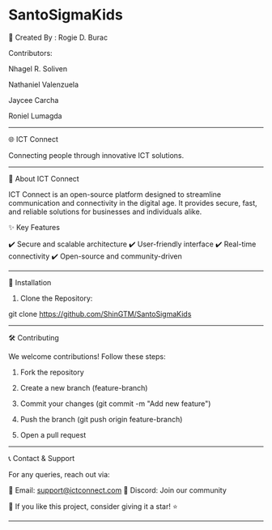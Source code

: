 # SantoSigmaKids


🔨 Created By : Rogie D. Burac

Contributors:

Nhagel R. Soliven

Nathaniel Valenzuela 

Jaycee Carcha

Roniel Lumagda



---

🌐 ICT Connect



Connecting people through innovative ICT solutions.






---

🚀 About ICT Connect 

ICT Connect is an open-source platform designed to streamline communication and connectivity in the digital age. It provides secure, fast, and reliable solutions for businesses and individuals alike.

✨ Key Features

✔️ Secure and scalable architecture
✔️ User-friendly interface
✔️ Real-time connectivity
✔️ Open-source and community-driven


---

📌 Installation

1. Clone the Repository:

git clone https://github.com/ShinGTM/SantoSigmaKids


---

🛠 Contributing

We welcome contributions! Follow these steps:

1. Fork the repository


2. Create a new branch (feature-branch)


3. Commit your changes (git commit -m "Add new feature")


4. Push the branch (git push origin feature-branch)


5. Open a pull request




---

📞 Contact & Support

For any queries, reach out via:

📧 Email: support@ictconnect.com
💬 Discord: Join our community

🌟 If you like this project, consider giving it a star! ⭐


---
